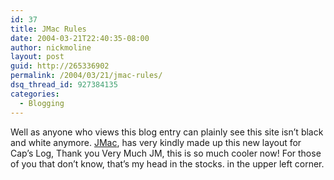 ```yaml
---
id: 37
title: JMac Rules
date: 2004-03-21T22:40:35-08:00
author: nickmoline
layout: post
guid: http://265336902
permalink: /2004/03/21/jmac-rules/
dsq_thread_id: 927384135
categories:
  - Blogging
---
```

Well as anyone who views this blog entry can plainly see this site isn&#8217;t black and white anymore. <a target="JMac" href="http://www.jmaclabs.com/">JMac</a>, has very kindly made up this new layout for Cap&#8217;s Log, Thank you Very Much JM, this is so much cooler now! For those of you that don&#8217;t know, that&#8217;s my head in the stocks. in the upper left corner.